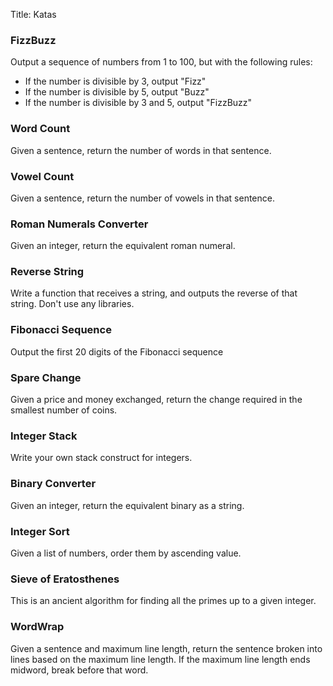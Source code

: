 Title: Katas

### FizzBuzz
Output a sequence of numbers from 1 to 100, but with the following rules:
* If the number is divisible by 3, output "Fizz"
* If the number is divisible by 5, output "Buzz"
* If the number is divisible by 3 and 5, output "FizzBuzz"

### Word Count
Given a sentence, return the number of words in that sentence.

### Vowel Count
Given a sentence, return the number of vowels in that sentence.

### Roman Numerals Converter
Given an integer, return the equivalent roman numeral.

### Reverse String
Write a function that receives a string, and outputs the reverse of that string. Don't use any libraries.

### Fibonacci Sequence
Output the first 20 digits of the Fibonacci sequence

### Spare Change
Given a price and money exchanged, return the change required in the smallest number of coins.

### Integer Stack
Write your own stack construct for integers.

### Binary Converter
Given an integer, return the equivalent binary as a string.

### Integer Sort
Given a list of numbers, order them by ascending value.

### Sieve of Eratosthenes
This is an ancient algorithm for finding all the primes up to a given integer.

### WordWrap
Given a sentence and maximum line length, return the sentence broken into lines based on the maximum line length. If the maximum line length ends midword, break before that word.
